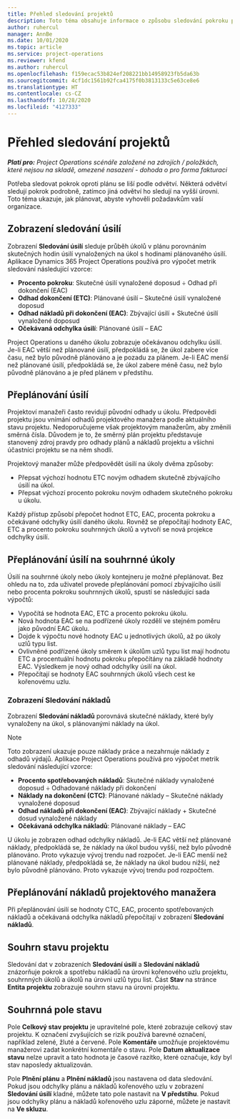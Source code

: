 ```yaml
---
title: Přehled sledování projektů
description: Toto téma obsahuje informace o způsobu sledování pokroku projektu a spotřeby nákladů.
author: ruhercul
manager: AnnBe
ms.date: 10/01/2020
ms.topic: article
ms.service: project-operations
ms.reviewer: kfend
ms.author: ruhercul
ms.openlocfilehash: f159ecac53b824ef208221bb14958923fb5da63b
ms.sourcegitcommit: 4cf1dc1561b92fca4175f0b3813133c5e63ce8e6
ms.translationtype: HT
ms.contentlocale: cs-CZ
ms.lasthandoff: 10/28/2020
ms.locfileid: "4127333"
---
```

# <a name="project-tracking-overview"></a>Přehled sledování projektů

_**Platí pro:** Project Operations scénáře založené na zdrojích / položkách, které nejsou na skladě, omezené nasazení - dohoda o pro forma fakturaci_

Potřeba sledovat pokrok oproti plánu se liší podle odvětví. Některá odvětví sledují pokrok podrobně, zatímco jiná odvětví ho sledují na vyšší úrovni. Toto téma ukazuje, jak plánovat, abyste vyhověli požadavkům vaší organizace.

## <a name="effort-tracking-view"></a>Zobrazení sledování úsilí

Zobrazení **Sledování úsilí** sleduje průběh úkolů v plánu porovnáním skutečných hodin úsilí vynaložených na úkol s hodinami plánovaného úsilí. Aplikace Dynamics 365 Project Operations používá pro výpočet metrik sledování následující vzorce:

- **Procento pokroku**: Skutečné úsilí vynaložené doposud ÷ Odhad při dokončení (EAC) 
- **Odhad dokončení (ETC)**: Plánované úsilí – Skutečné úsilí vynaložené doposud 
- **Odhad nákladů při dokončení (EAC)**: Zbývající úsilí + Skutečné úsilí vynaložené doposud 
- **Očekávaná odchylka úsilí**: Plánované úsilí – EAC

Project Operations u daného úkolu zobrazuje očekávanou odchylku úsilí. Je-li EAC větší než plánované úsilí, předpokládá se, že úkol zabere více času, než bylo původně plánováno a je pozadu za plánem. Je-li EAC menší než plánované úsilí, předpokládá se, že úkol zabere méně času, než bylo původně plánováno a je před plánem v předstihu.

## <a name="reprojecting-effort"></a>Přeplánování úsilí

Projektoví manažeři často revidují původní odhady u úkolu. Předpovědi projektu jsou vnímání odhadů projektového manažera podle aktuálního stavu projektu. Nedoporučujeme však projektovým manažerům, aby změnili směrná čísla. Důvodem je to, že směrný plán projektu představuje stanovený zdroj pravdy pro odhady plánů a nákladů projektu a všichni účastníci projektu se na něm shodli.

Projektový manažer může předpovědět úsilí na úkoly dvěma způsoby:

- Přepsat výchozí hodnotu ETC novým odhadem skutečně zbývajícího úsilí na úkol. 
- Přepsat výchozí procento pokroku novým odhadem skutečného pokroku u úkolu.

Každý přístup způsobí přepočet hodnot ETC, EAC, procenta pokroku a očekávané odchylky úsilí daného úkolu. Rovněž se přepočítají hodnoty EAC, ETC a procento pokroku souhrnných úkolů a vytvoří se nová projekce odchylky úsilí.

## <a name="reprojection-of-effort-on-summary-tasks"></a>Přeplánování úsilí na souhrnné úkoly

Úsilí na souhrnné úkoly nebo úkoly kontejneru je možné přeplánovat. Bez ohledu na to, zda uživatel provede přeplánování pomocí zbývajícího úsilí nebo procenta pokroku souhrnných úkolů, spustí se následující sada výpočtů:

- Vypočítá se hodnota EAC, ETC a procento pokroku úkolu.
- Nová hodnota EAC se na podřízené úkoly rozdělí ve stejném poměru jako původní EAC úkolu.
- Dojde k výpočtu nové hodnoty EAC u jednotlivých úkolů, až po úkoly uzlů typu list. 
- Ovlivněné podřízené úkoly směrem k úkolům uzlů typu list mají hodnotu ETC a procentuální hodnotu pokroku přepočítány na základě hodnoty EAC. Výsledkem je nový odhad odchylky úsilí na úkol. 
- Přepočítají se hodnoty EAC souhrnných úkolů všech cest ke kořenovému uzlu.

### <a name="cost-tracking-view"></a>Zobrazení Sledování nákladů 

Zobrazení **Sledování nákladů** porovnává skutečné náklady, které byly vynaloženy na úkol, s plánovanými náklady na úkol. 

> [!NOTE]
> Toto zobrazení ukazuje pouze náklady práce a nezahrnuje náklady z odhadů výdajů. Aplikace Project Operations používá pro výpočet metrik sledování následující vzorce:

- **Procento spotřebovaných nákladů**: Skutečné náklady vynaložené doposud ÷ Odhadované náklady při dokončení
- **Náklady na dokončení (CTC)**: Plánované náklady – Skutečné náklady vynaložené doposud
- **Odhad nákladů při dokončení (EAC)**: Zbývající náklady + Skutečné dosud vynaložené náklady
- **Očekávaná odchylka nákladů**: Plánované náklady – EAC

U úkolu je zobrazen odhad odchylky nákladů. Je-li EAC větší než plánované náklady, předpokládá se, že náklady na úkol budou vyšší, než bylo původně plánováno. Proto vykazuje vývoj trendu nad rozpočet. Je-li EAC menší než plánované náklady, předpokládá se, že náklady na úkol budou nižší, než bylo původně plánováno. Proto vykazuje vývoj trendu pod rozpočtem.

## <a name="project-managers-reprojection-of-cost"></a>Přeplánování nákladů projektového manažera

Při přeplánování úsilí se hodnoty CTC, EAC, procento spotřebovaných nákladů a očekávaná odchylka nákladů přepočítají v zobrazení **Sledování nákladů**.

## <a name="project-status-summary"></a>Souhrn stavu projektu

Sledování dat v zobrazeních **Sledování úsilí** a **Sledování nákladů** znázorňuje pokrok a spotřebu nákladů na úrovni kořenového uzlu projektu, souhrnných úkolů a úkolů na úrovni uzlů typu list. Část **Stav** na stránce **Entita projektu** zobrazuje souhrn stavu na úrovni projektu.

## <a name="status-summary-fields"></a>Souhrnná pole stavu

Pole **Celkový stav projektu** je upravitelné pole, které zobrazuje celkový stav projektu. K označení zvyšujících se rizik používá barevné označení, například zelené, žluté a červené. Pole **Komentáře** umožňuje projektovému manažerovi zadat konkrétní komentáře o stavu. Pole **Datum aktualizace stavu** nelze upravit a tato hodnota je časové razítko, které označuje, kdy byl stav naposledy aktualizován.

Pole **Plnění plánu** a **Plnění nákladů** jsou nastavena od data sledování. Pokud jsou odchylky plánu a nákladů kořenového uzlu v zobrazení **Sledování úsilí** kladné, můžete tato pole nastavit na **V předstihu**. Pokud jsou odchylky plánu a nákladů kořenového uzlu záporné, můžete je nastavit na **Ve skluzu**.

